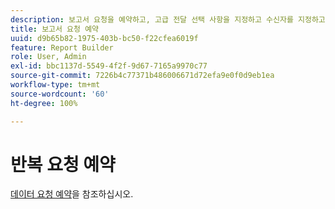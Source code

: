 ```yaml
---
description: 보고서 요청을 예약하고, 고급 전달 선택 사항을 지정하고 수신자를 지정하고 예약 내역을 볼 수 있습니다. 고급 전달 선택 사항을 사용하면 특정 시간에 또는 특정 간격으로 전송할 보고서를 구성할 수 있습니다. 보고서 전송 시 사용할 파일 형식을 지정할 수도 있습니다.
title: 보고서 요청 예약
uuid: d9b65b82-1975-403b-bc50-f22cfea6019f
feature: Report Builder
role: User, Admin
exl-id: bbc1137d-5549-4f2f-9d67-7165a9970c77
source-git-commit: 7226b4c77371b486006671d72efa9e0f0d9eb1ea
workflow-type: tm+mt
source-wordcount: '60'
ht-degree: 100%

---
```


# 반복 요청 예약

[데이터 요청 예약](/help/analyze/report-builder/t-schedule-a-data-request.md)을 참조하십시오.
